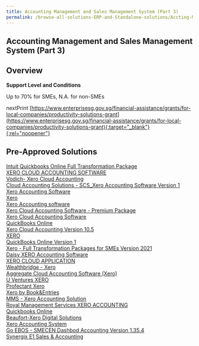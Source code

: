 ```yaml
---
title: Accounting Management and Sales Management System (Part 3)
permalink: /browse-all-solutions-ERP-and-Standalone-solutions/Accting-Mgmt-and-Sales-Mgmt-System--Part-3-
---
```


## Accounting Management and Sales Management System (Part 3)
## Overview

**Support Level and Conditions**

Up to 70% for SMEs, N.A. for non-SMEs

nextPrint
[https://www.enterprisesg.gov.sg/financial-assistance/grants/for-local-companies/productivity-solutions-grant](https://www.enterprisesg.gov.sg/financial-assistance/grants/for-local-companies/productivity-solutions-grant){:target="_blank"}{:rel="noopener"}

## Pre-Approved Solutions

<a href='/productivity-solutions-grant/solutionrepo/solution59' target='_blank'>Intuit Quickbooks Online Full Transformation Package</a><br>
<a href='/productivity-solutions-grant/solutionrepo/solution926' target='_blank'>XERO CLOUD ACCOUNTING SOFTWARE</a><br>
<a href='/productivity-solutions-grant/solutionrepo/solution1979' target='_blank'>Vodich- Xero Cloud Accounting</a><br>
<a href='/productivity-solutions-grant/solutionrepo/solution2064' target='_blank'>Cloud Accounting Solutions - SCS_Xero Accounting Software Version 1</a><br>
<a href='/productivity-solutions-grant/solutionrepo/solution2091' target='_blank'>Xero Accounting Software</a><br>
<a href='/productivity-solutions-grant/solutionrepo/solution2097' target='_blank'>Xero</a><br>
<a href='/productivity-solutions-grant/solutionrepo/solution2191' target='_blank'>Xero Accounting software</a><br>
<a href='/productivity-solutions-grant/solutionrepo/solution2201' target='_blank'>Xero Cloud Accounting Software - Premium Package</a><br>
<a href='/productivity-solutions-grant/solutionrepo/solution2228' target='_blank'>Xero Cloud Accounting Software</a><br>
<a href='/productivity-solutions-grant/solutionrepo/solution2233' target='_blank'>QuickBooks Online</a><br>
<a href='/productivity-solutions-grant/solutionrepo/solution2242' target='_blank'>Xero Cloud Accounting Version 10.5</a><br>
<a href='/productivity-solutions-grant/solutionrepo/solution2309' target='_blank'>XERO</a><br>
<a href='/productivity-solutions-grant/solutionrepo/solution2386' target='_blank'>QuickBooks Online Version 1</a><br>
<a href='/productivity-solutions-grant/solutionrepo/solution2418' target='_blank'>Xero - Full Transformation Packages for SMEs Version 2021</a><br>
<a href='/productivity-solutions-grant/solutionrepo/solution2423' target='_blank'>Daisy XERO Accounting Software</a><br>
<a href='/productivity-solutions-grant/solutionrepo/solution2488' target='_blank'>XERO CLOUD APPLICATION</a><br>
<a href='/productivity-solutions-grant/solutionrepo/solution2527' target='_blank'>Wealthbridge - Xero</a><br>
<a href='/productivity-solutions-grant/solutionrepo/solution2533' target='_blank'>Aggregate Cloud Accounting Software (Xero)</a><br>
<a href='/productivity-solutions-grant/solutionrepo/solution2553' target='_blank'>U Ventures XERO</a><br>
<a href='/productivity-solutions-grant/solutionrepo/solution2573' target='_blank'>Profectant Xero</a><br>
<a href='/productivity-solutions-grant/solutionrepo/solution2586' target='_blank'>Xero by Book&Entries</a><br>
<a href='/productivity-solutions-grant/solutionrepo/solution2608' target='_blank'>MMS - Xero Accounting Solution</a><br>
<a href='/productivity-solutions-grant/solutionrepo/solution2646' target='_blank'>Royal Management Services XERO ACCOUNTING</a><br>
<a href='/productivity-solutions-grant/solutionrepo/solution2669' target='_blank'>Quickbooks Online</a><br>
<a href='/productivity-solutions-grant/solutionrepo/solution2773' target='_blank'>Beaufort-Xero Digital Solutions</a><br>
<a href='/productivity-solutions-grant/solutionrepo/solution2778' target='_blank'>Xero Accounting System</a><br>
<a href='/productivity-solutions-grant/solutionrepo/solution2842' target='_blank'>Go EBOS - SMECEN Dashbod Accounting Version 1.35.4</a><br>
<a href='/productivity-solutions-grant/solutionrepo/solution2857' target='_blank'>Synergix E1 Sales & Accounting</a><br>
